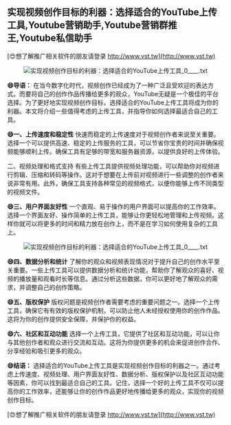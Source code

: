 ## **实现视频创作目标的利器：选择适合的YouTube上传工具,Youtube营销助手,Youtube营销群推王,Youtube私信助手**

[😍想了解推广相关软件的朋友请登录 http://www.vst.tw](http://www.vst.tw)

 <center><img src="https://vst.tw/MP4/tuiguang/png/7.png" alt="实现视频创作目标的利器：选择适合的YouTube上传工具_0____.txt"></center>

**😄导语：**
在当今数字化时代，视频创作已经成为了一种广泛且受欢迎的表达方式。而要将自己的创作作品传播给更多的观众，YouTube无疑是一个极佳的平台选择。为了更好地实现视频创作目标，选择适合的YouTube上传工具将成为你的利器。本文将介绍一些值得考虑的上传工具，并指导你如何选择最适合自己的工具。

**😄一、上传速度和稳定性**
快速而稳定的上传速度对于视频创作者来说至关重要。选择一个可以提供高速、稳定的上传服务的工具，可以节省你宝贵的时间并确保视频能够顺利上传。确保工具有足够的带宽和服务器资源，以提供良好的上传体验。

二、视频处理和格式支持
有些上传工具提供视频处理功能，可以帮助你对视频进行剪辑、压缩和转码等操作。这对于想要在上传前对视频进行一些调整的创作者来说非常有用。此外，确保工具支持各种常见的视频格式，以便你能够上传不同类型的视频文件。

**😄三、用户界面友好性**
一个直观、易于操作的用户界面可以提高你的工作效率。选择一个界面友好、操作简单的上传工具，能够让你更轻松地管理和上传视频。这样你就可以将更多的时间和精力放在创作上，而不是在学习如何使用复杂的工具上。

 <center><img src="https://vst.tw/MP4/tuiguang/png/5.png" alt="实现视频创作目标的利器：选择适合的YouTube上传工具_0____.txt"></center>

**😄四、数据分析和统计**
了解你的观众和视频表现情况对于提升自己的创作水平至关重要。一些上传工具可以提供数据分析和统计功能，帮助你了解观众的喜好、视频的播放量和观看时长等信息。通过分析这些数据，你可以更好地了解观众的需求，并调整自己的创作策略。

**😄五、版权保护**
版权问题是视频创作者需要考虑的重要问题之一。选择一个上传工具，确保它有有效的版权保护机制，可以防止他人未经授权使用你的创作作品。这将为你的创作提供安全保障，并保护你的权益。

**😄六、社区和互动功能**
选择一个上传工具，它提供了社区和互动功能，可以让你与其他创作者和观众进行交流和互动。这将为你提供更多的机会来促进创作合作、分享经验和吸引更多的观众。

**😄结语：**
选择适合的YouTube上传工具是实现视频创作目标的利器之一。通过考虑上传速度、视频处理、用户界面友好性、数据分析、版权保护以及社区互动功能等因素，你可以找到最适合自己的工具。记住，选择一个好的上传工具不仅可以提高你的工作效率，还能够让你的创作作品更好地传播给更多的观众，实现你的视频创作目标。

[😍想了解推广相关软件的朋友请登录 http://www.vst.tw](http://www.vst.tw)



